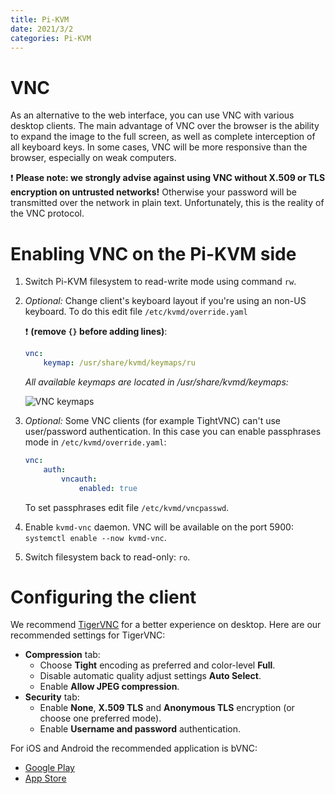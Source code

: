 ```yaml
---
title: Pi-KVM
date: 2021/3/2
categories: Pi-KVM
---
```


# VNC
As an alternative to the web interface, you can use VNC with various desktop clients. The main advantage of VNC over the browser is the ability to expand the image to the full screen, as well as complete interception of all keyboard keys. In some cases, VNC will be more responsive than the browser, especially on weak computers.

:exclamation: **Please note: we strongly advise against using VNC without X.509 or TLS encryption on untrusted networks!** Otherwise your password will be transmitted over the network in plain text. Unfortunately, this is the reality of the VNC protocol.

# Enabling VNC on the Pi-KVM side
1. Switch Pi-KVM filesystem to read-write mode using command `rw`.
2. _Optional:_ Change client's keyboard layout if you're using an non-US keyboard. To do this edit file `/etc/kvmd/override.yaml`
    
    :exclamation: **(remove `{}` before adding lines)**:
    ```yaml
    vnc:
        keymap: /usr/share/kvmd/keymaps/ru
    ```
    _All available keymaps are located in /usr/share/kvmd/keymaps:_

    ![VNC keymaps](/img/vnc-keymaps.png)

3. _Optional:_ Some VNC clients (for example TightVNC) can't use user/password authentication. In this case you can enable passphrases mode in `/etc/kvmd/override.yaml`:
    ```yaml
    vnc:
        auth:
            vncauth:
                enabled: true
    ```
    To set passphrases edit file `/etc/kvmd/vncpasswd`.
4. Enable `kvmd-vnc` daemon. VNC will be available on the port 5900: `systemctl enable --now kvmd-vnc`.
5. Switch filesystem back to read-only: `ro`.

# Configuring the client
We recommend [TigerVNC](https://tigervnc.org) for a better experience on desktop.
Here are our recommended settings for TigerVNC:
* **Compression** tab:
  - Choose **Tight** encoding as preferred and color-level **Full**.
  - Disable automatic quality adjust settings **Auto Select**.
  - Enable **Allow JPEG compression**.
* **Security** tab:
  - Enable **None**, **X.509 TLS** and **Anonymous TLS** encryption (or choose one preferred mode).
  - Enable **Username and password** authentication.

For iOS and Android the recommended application is bVNC:
* [Google Play](https://play.google.com/store/apps/details?id=com.iiordanov.bVNC)
* [App Store](https://apps.apple.com/us/app/bvnc-pro/id1506461202)
